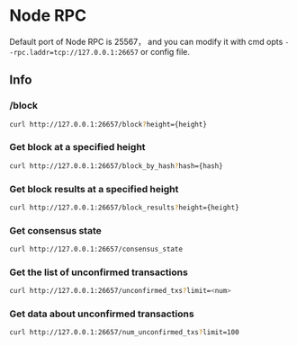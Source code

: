 # Node RPC

Default port of Node RPC is 25567， and you can modify it with cmd opts ```--rpc.laddr=tcp://127.0.0.1:26657``` or config file.

## Info

### /block

```bash
curl http://127.0.0.1:26657/block?height={height}
```

### Get block at a specified height

```bash
curl http://127.0.0.1:26657/block_by_hash?hash={hash}
```

### Get block results at a specified height

```bash
curl http://127.0.0.1:26657/block_results?height={height}
```

### Get consensus state

```bash
curl http://127.0.0.1:26657/consensus_state
```

### Get the list of unconfirmed transactions

```bash
curl http://127.0.0.1:26657/unconfirmed_txs?limit=<num>
```

### Get data about unconfirmed transactions

```bash
curl http://127.0.0.1:26657/num_unconfirmed_txs?limit=100
```